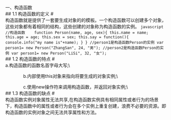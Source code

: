 一、构造函数   
    ## 1.1 构造函数的定义 #   
    构造函数就是提供了一套要生成对象的的模板。一个构造函数可以创建多个对象，这些对象都有着相同的结构，这些创建的对象称为构造函数的实例。
    ``` javascript
	//构造函数   
    function Person(name, age, sex){
        this.name = name;
        this.age = age;
        this.sex = sex;
        this.say = function(){
             console.info("my name is"+name);
        }
    }
	//person1是构造函数Person的实例
    var person1= new Person("ZhangSan", 24, "男");
	//person2是构造函数Person的实例
    var person1= new Person("LiSi", 32, "女");
    ```   
    ## 1.2 构造函数的特点 #  
	    a.构造函数的函数名首字母大写;\

　　　　b.内部使用this对象来指向将要生成的对象实例;\

　　　　c.使用new操作符来调用构造函数，并返回对象实例;\  
    ## 1.3 构造函数的缺点 #   
	    构造函数实例对象属性无法共享,在构造函数实例具有相同属性或者行为的场景下，构造函数中的属性或者行为会在多个实例上重复创建，浪费不必要的资源。即构造函数的实例对象之间无法共享属性和方法。
		
		
